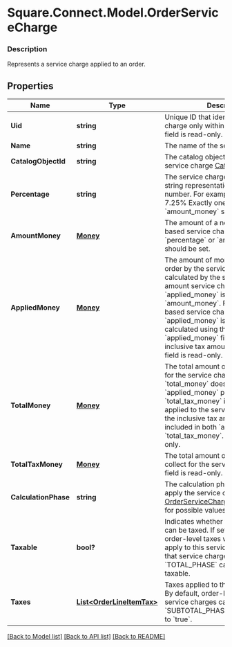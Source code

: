 # Square.Connect.Model.OrderServiceCharge

### Description

Represents a service charge applied to an order.

## Properties

Name | Type | Description | Notes
------------ | ------------- | ------------- | -------------
**Uid** | **string** | Unique ID that identifies the service charge only within this order.  This field is read-only. | [optional] 
**Name** | **string** | The name of the service charge. | [optional] 
**CatalogObjectId** | **string** | The catalog object ID referencing the service charge [CatalogObject](#type-catalogobject). | [optional] 
**Percentage** | **string** | The service charge percentage, as a string representation of a decimal number.  For example, &#x60;7.25&#x60; indicates 7.25%  Exactly one of &#x60;percentage&#x60; or &#x60;amount_money&#x60; should be set. | [optional] 
**AmountMoney** | [**Money**](Money.md) | The amount of a non-percentage based service charge.  Exactly one of &#x60;percentage&#x60; or &#x60;amount_money&#x60; should be set. | [optional] 
**AppliedMoney** | [**Money**](Money.md) | The amount of money applied to the order by the service charge, as calculated by the server.  For fixed-amount service charges, &#x60;applied_money&#x60; is equal to &#x60;amount_money&#x60;.  For percentage-based service charges, &#x60;applied_money&#x60; is the money calculated using the percentage. The &#x60;applied_money&#x60; field will include any inclusive tax amounts as well.  This field is read-only. | [optional] 
**TotalMoney** | [**Money**](Money.md) | The total amount of money to collect for the service charge.  Note that &#x60;total_money&#x60; does not equal &#x60;applied_money&#x60; plus &#x60;total_tax_money&#x60; if an inclusive tax is applied to the service charge since the inclusive tax amount will be included in both &#x60;applied_money&#x60; and &#x60;total_tax_money&#x60;.  This field is read-only. | [optional] 
**TotalTaxMoney** | [**Money**](Money.md) | The total amount of tax money to collect for the service charge.  This field is read-only. | [optional] 
**CalculationPhase** | **string** | The calculation phase at which to apply the service charge. See [OrderServiceChargeCalculationPhase](#type-orderservicechargecalculationphase) for possible values | [optional] 
**Taxable** | **bool?** | Indicates whether the service charge can be taxed. If set to &#x60;true&#x60;, any order-level taxes will automatically apply to this service charge. Note that service charges calculated in the &#x60;TOTAL_PHASE&#x60; cannot be marked as taxable. | [optional] 
**Taxes** | [**List&lt;OrderLineItemTax&gt;**](OrderLineItemTax.md) | Taxes applied to the service charge. By default, order-level taxes apply to service charges calculated in the &#x60;SUBTOTAL_PHASE&#x60; if &#x60;taxable&#x60; is set to &#x60;true&#x60;. | [optional] 



[[Back to Model list]](../README.md#documentation-for-models) [[Back to API list]](../README.md#documentation-for-api-endpoints) [[Back to README]](../README.md)

